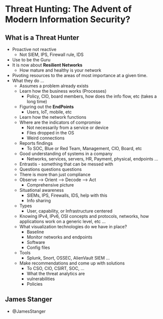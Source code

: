 # Threat Hunting: The Advent of Modern Information Security?

## What is a Threat Hunter

- Proactive not reactive
  - Not SIEM, IPS, Firewall rule, IDS
- Use to be the Guru
- It is now about **Resilient Networks**
  - How mature and healthy is your network
- Pivoting resources to the areas of most importance at a given time.
- What they do ...
  - Assumes a problem already exists
  - Learn how the business works (Processes)
    - Policy, CIO, board members, how does the info flow, etc (takes a long time)
  - Figuring out the **EndPoints**
    - Users, IoT, mobile, etc
  - Learn how the network functions
  - Where are the indicators of compromise
    - Not necessarily from a service or device
    - Files dropped in the OS
    - Weird connections
  - Reports findings
    - To SOC, Blue or Red Team, Management, CIO, Board, etc
  - Good understanding of systems in a company
    - Networks, services, servers, HR, Payment, physical, endpoints ...
  - Entrastis - something that can be messed with
  - Questions questions questions
  - There is more than just compliance
  - Observe --> Orient --> Decode --> Act
    - Comprehensive picture
  - Situational awareness
    - SIEMs, IPS, Firewalls, IDS, help with this
    - Info sharing
  - Types
    - User, capability, or Infrastructure centered
  - Knowing IPv4, IPv6, OSI concepts and protocols, networks, how applications work on a generic level, etc ...
  - What visualization technologies do we have in place?
    - Baseline
    - Monitor networks and endpoints
    - Software
    - Config files
  - Tools
    - Splunk, Snort, OSSEC, AlienVault SIEM ...
  - Make recommendations and come up with solutions
    - To CSO, CIO, CSIRT, SOC, ...
    - What the threat analytics are
    - vulnerabilities
    - Policies

## James Stanger

- @JamesStanger 
